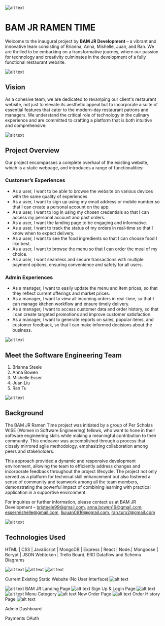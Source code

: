 
![alt text](image.png)
# BAM JR RAMEN TIME

Welcome to the inaugural project by **BAM JR Development** – a vibrant and innovative team consisting of Brianna, Anna, Mishelle, Juan, and Ran. We are thrilled to be embarking on a transformative journey, where our passion for technology and creativity culminates in the development of a fully functional restaurant website.

![alt text](image-1.png)
## Vision

As a cohesive team, we are dedicated to revamping our client's restaurant website, not just to elevate its aesthetic appeal but to incorporate a suite of essential features that cater to the modern-day restaurant patrons and managers. We understand the critical role of technology in the culinary experience and are committed to crafting a platform that is both intuitive and comprehensive.

![alt text](image-2.png)
## Project Overview

Our project encompasses a complete overhaul of the existing website, which is a static webpage, and introduces a range of functionalities:

### Customer’s Experiences

- As a user, I want to be able to browse the website on various devices with the same quality of experiences.
- As a user, I want to sign up using my email address or mobile number so that I can create a personal account on the app.
- As a user, I want to log in using my chosen credentials so that I can access my personal account and past orders.
- As a user, I want the landing page to be engaging and informative.
- As a user, I want to track the status of my orders in real-time so that I know when to expect delivery.
- As a user, I want to see the food ingredients so that I can choose food I like best.
- As a user, I want to browse the menu so that I can order the meal of my choice.
- As a user, I want seamless and secure transactions with multiple payment options, ensuring convenience and safety for all users.

### Admin Experiences

- As a manager, I want to easily update the menu and item prices, so that they reflect current offerings and market prices.
- As a manager, I want to view all incoming orders in real-time, so that I can manage kitchen workflow and ensure timely delivery.
- As a manager, I want to access customer data and order history, so that I can create targeted promotions and improve customer satisfaction.
- As a manager, I want to generate reports on sales, popular items, and customer feedback, so that I can make informed decisions about the business.

![alt text](image-3.png)
## Meet the Software Engineering Team

1. Brianna Steele
2. Anna Bowen
3. Mishelle Esser
4. Juan Liu
5. Ran Tu

![alt text](image-4.png)
## Background

The BAM JR Ramen Time project was initiated by a group of Per Scholas WISE (Women in Software Engineering) fellows, who want to hone in their software engineering skills while making a meaningful contribution to their community. This endeavor was accomplished through a process that closely mirrored agile methodology, emphasizing collaboration among peers and stakeholders.

This approach provided a dynamic and responsive development environment, allowing the team to efficiently address changes and incorporate feedback throughout the project lifecycle. The project not only served as a platform for technical skill enhancement but also fostered a sense of community and teamwork among all the team members, demonstrating the powerful impact of combining learning with practical application in a supportive environment.

For inquiries or further information, please contact us at BAM JR Development – bristeele99@gmail.com, anna.bowen16@gmail.com, essermishelle@gmail.com, liujuan0616@gmail.com, ran.turx2@gmail.com

![alt text](image-5.png)
## Technologies Used
HTML | CSS | JavaScript | MongoDB | Express | React | Node.| Mongoose | Bcrypt | JSON Webtoken | 
  Trello Board, ERD Dataflow and Schema Diagrams
 
 ![alt text](image-6.png)
 ![alt text](image-7.png)
![alt text](image-8.png)







 Current Existing Static Website (No User Interface)
 ![alt text](image-9.png)
 
 ![alt text](image-10.png)
  BAM JR Landing Page
 ![alt text](image-11.png)
 Sign Up & Login Page
 ![alt text](image-12.png)
 ![alt text](image-13.png)
 Menu Category
 ![alt text](image-14.png)
 New Order Page
 ![alt text](image-15.png)
 Order History Page
 ![alt text](image-16.png)

Admin Dashboard

Payments
OAuth